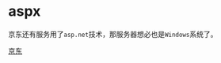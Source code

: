 # aspx

<ImgView title="aspx" url="https://z.wiki/autoupload/20230123/6Byh.270X838-image.png" />

京东还有服务用了`asp.net`技术，那服务器想必也是`Windows`系统了。

[京东](https://www.jd.com/allSort.aspx)
